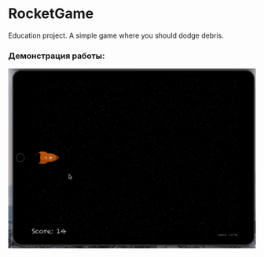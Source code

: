 # RocketGame
Education project. A simple game where you should dodge debris.

### Демонстрация работы:
 <img src="demonstration.gif" width=600> 
